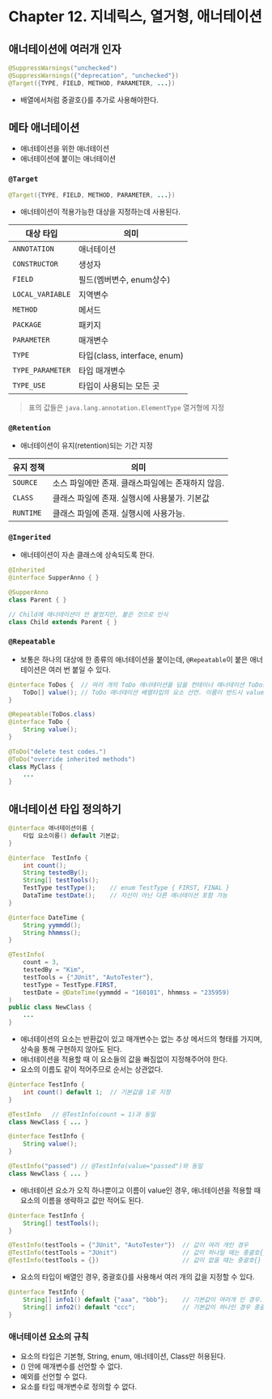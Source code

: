# Chapter 12. 지네릭스, 열거형, 애너테이션

## 애너테이션에 여러개 인자

```java
@SuppressWarnings("unchecked")
@SuppressWarnings({"deprecation", "unchecked"})
@Target({TYPE, FIELD, METHOD, PARAMETER, ...})
```

- 배열에서처럼 중괄호{}를 추가로 사용해야한다.

## 메타 애너테이션

- 애너테이션을 위한 애너테이션
- 애너테이션에 붙이는 애너테이션

### `@Target`

```java
@Target({TYPE, FIELD, METHOD, PARAMETER, ...})
```

- 애너테이션이 적용가능한 대상을 지정하는데 사용된다.

|대상 타입|의미|
|---|---|
|`ANNOTATION`|애너테이션|
|`CONSTRUCTOR`|생성자|
|`FIELD`|필드(멤버변수, enum상수)|
|`LOCAL_VARIABLE`|지역변수|
|`METHOD`|메서드|
|`PACKAGE`|패키지|
|`PARAMETER`|매개변수|
|`TYPE`|타입(class, interface, enum)|
|`TYPE_PARAMETER`|타입 매개변수|
|`TYPE_USE`|타입이 사용되는 모든 곳|

> 표의 값들은 `java.lang.annotation.ElementType` 열거형에 지정

### `@Retention`

- 애너테이션이 유지(retention)되는 기간 지정

|유지 정책|의미|
|---|---|
|`SOURCE`|소스 파일에만 존재. 클래스파일에는 존재하지 않음.|
|`CLASS`|클래스 파일에 존재. 실행시에 사용불가. 기본값|
|`RUNTIME`|클래스 파일에 존재. 실행시에 사용가능.|

### `@Ingerited`

- 애너테이션이 자손 클래스에 상속되도록 한다.

```java
@Inherited
@interface SupperAnno { }

@SupperAnno
class Parent { }

// Child에 애너테이션이 안 붙었지만, 붙은 것으로 인식
class Child extends Parent { }
```

### `@Repeatable`

- 보통은 하나의 대상에 한 종류의 애너테이션을 붙이는데, `@Repeatable`이 붙은 애너테이션은 여러 번 붙일 수 있다.

```java
@interface ToDos {  // 여러 개의 ToDo 애너테이션을 담을 컨테이너 애너테이션 ToDos
    ToDo[] value(); // ToDo 애너테이션 배열타입의 요소 선언. 이름이 반드시 value이어야 함
}

@Repeatable(ToDos.class)
@interface ToDo {
    String value();
}

@ToDo("delete test codes.")
@ToDo("override inherited methods")
class MyClass {
    ...
}
```

## 애너테이션 타입 정의하기

```java
@interface 애너테이션이름 {
    타입 요소이름() default 기본값;
}
```

```java
@interface  TestInfo {
    int count();
    String testedBy();
    String[] testTools();
    TestType testType();    // enum TestType { FIRST, FINAL }
    DataTime testDate();    // 자신이 아닌 다른 애너테이션 포함 가능
}

@interface DateTime {
    String yymmdd();
    String hhmmss();
}

@TestInfo(
    count = 3,
    testedBy = "Kim",
    testTools = {"JUnit", "AutoTester"},
    testType = TestType.FIRST,
    testDate = @DateTime(yymmdd = "160101", hhmmss = "235959)
)
public class NewClass {
    ...
}
```

- 애너테이션의 요소는 반환값이 있고 매개변수는 없는 추상 메서드의 형태를 가지며, 상속을 통해 구현하지 않아도 된다.
- 애너테이션을 적용할 때 이 요소들의 값을 빠짐없이 지정해주어야 한다.
- 요소의 이름도 같이 적어주므로 순서는 상관없다.

```java
@interface TestInfo {
    int count() default 1;  // 기본값을 1로 지정
}

@TestInfo   // @TestInfo(count = 1)과 동일
class NewClass { ... }
```

```java
@interface TestInfo {
    String value();
}

@TestInfo("passed") // @TestInfo(value="passed")와 동일
class NewClass { ... }
```

- 애너테이션 요소가 오직 하나뿐이고 이름이 value인 경우, 애너테이션을 적용할 때 요소의 이름을 생략하고 값만 적어도 된다.

```java
@interface TestInfo {
    String[] testTools();
}

@TestInfo(testTools = {"JUnit", "AutoTester"})  // 값이 여러 개인 경우
@TestInfo(testTools = "JUnit")                  // 값이 하나일 때는 중괄호{} 생략가능
@TestInfo(testTools = {})                       // 값이 없을 때는 중괄호{} 반드시 필요
```

- 요소의 타입이 배열인 경우, 중괄호{}를 사용해서 여러 개의 값을 지정할 수 있다.

```java
@interface TestInfo {
    String[] info1() default {"aaa", "bbb"};    // 기본값이 여러개 인 경우.
    String[] info2() default "ccc";             // 기본값이 하나인 경우 중괄호{} 생략가능
}
```

### 애너테이션 요소의 규칙

- 요소의 타입은 기본형, String, enum, 애너테이션, Class만 허용된다.
- () 안에 매개변수를 선언할 수 없다.
- 예외를 선언할 수 없다.
- 요소를 타입 매개변수로 정의할 수 없다.